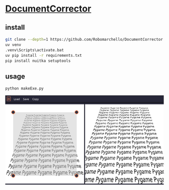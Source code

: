 # [DocumentCorrector](https://github.com/Robomarchello/DocumentCorrector)

## install

```sh
git clone --depth=1 https://github.com/Robomarchello/DocumentCorrector
uv venv
.venv\Scripts\activate.bat
uv pip install -r requirements.txt
pip install nuitka setuptools
```

## usage

```sh
python makeExe.py
```

![documentcorrector](/_image/opt/documentcorrector.png)
